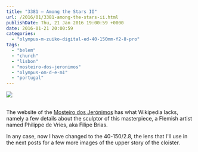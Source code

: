 ```yaml
---
title: "3381 – Among the Stars II"
url: /2016/01/3381-among-the-stars-ii.html
publishDate: Thu, 21 Jan 2016 19:00:59 +0000
date: 2016-01-21 20:00:59
categories: 
  - "olympus-m-zuiko-digital-ed-40-150mm-f2-8-pro"
tags: 
  - "belem"
  - "church"
  - "lisbon"
  - "mosteiro-dos-jeronimos"
  - "olympus-om-d-e-m1"
  - "portugal"
---
```

<div class="container">
<div class="center"><a target="_blank" href="https://d25zfm9zpd7gm5.cloudfront.net/1200x1200/2015/20150904_135256_lr.jpg"><img class="webfeedsFeaturedVisual" src="https://d25zfm9zpd7gm5.cloudfront.net/0600x0600/2015/20150904_135256_lr.jpg" /></a></div>
</div>
<br />

The website of the <a href="http://www.mosteirojeronimos.pt/en/index.php?s=white&pid=226">Mosteiro dos Jerónimos</a> has what Wikipedia lacks, namely a few details about the sculptor of this masterpiece, a Flemish artist named Philippe de Vries, aka Filipe Brias.

In any case, now I have changed to the 40-150/2.8, the lens that I'll use in the next posts for a few more images of the upper story of the cloister.

